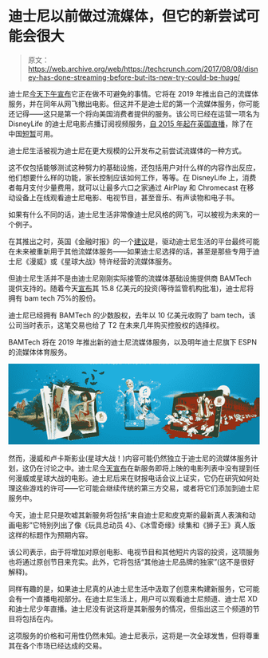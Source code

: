 # 迪士尼以前做过流媒体，但它的新尝试可能会很大 

> 原文：<https://web.archive.org/web/https://techcrunch.com/2017/08/08/disney-has-done-streaming-before-but-its-new-try-could-be-huge/>

迪士尼[今天下午宣布](https://web.archive.org/web/20230217015851/https://thewaltdisneycompany.com/walt-disney-company-acquire-majority-ownership-bamtech/)它正在做不可避免的事情。它将在 2019 年推出自己的流媒体服务，并在同年从网飞撤出电影。但这并不是迪士尼的第一个流媒体服务，你可能还记得——这只是第一个将向美国消费者提供的服务。该公司已经在运营一项名为 DisneyLife 的迪士尼电影点播订阅视频服务，[自 2015 年起在英国直播](https://web.archive.org/web/20230217015851/https://techcrunch.com/2015/11/23/disneylife-disneys-new-streaming-service-for-movies-tv-music-and-more-goes-live/)，除了在中国[短暂](https://web.archive.org/web/20230217015851/http://variety.com/2016/digital/asia/disneylife-taken-off-air-by-china-regulators-1201760719/)可用。

迪士尼生活被视为迪士尼在更大规模的公开发布之前尝试流媒体的一种方式。

这不仅包括能够测试这种努力的基础设施，还包括用户对什么样的内容作出反应，他们想要什么样的功能，家长控制应该如何工作，等等。在 DisneyLife 上，消费者每月支付少量费用，就可以让最多六口之家通过 AirPlay 和 Chromecast 在移动设备上在线观看迪士尼电影、电视节目，甚至音乐、有声读物和电子书。

如果有什么不同的话，迪士尼生活非常像迪士尼风格的网飞，可以被视为未来的一个例子。

在其推出之时，英国《金融时报》的一个[建议](https://web.archive.org/web/20230217015851/http://www.ft.com/intl/cms/s/0/df3e6064-776e-11e5-933d-efcdc3c11c89.html#axzz3pDNE4C6c)是，驱动迪士尼生活的平台最终可能在未来被重新用于其他流媒体服务——如果迪士尼选择的话，甚至是那些专用于迪士尼《漫威》或《星球大战》特许经营的流媒体服务。

但迪士尼生活并不是由迪士尼刚刚实际接管的流媒体基础设施提供商 BAMTech 提供支持的。随着今天[宣布](https://web.archive.org/web/20230217015851/http://www.nasdaq.com/press-release/the-walt-disney-company-to-acquire-majority-ownership-of-bamtech-20170808-01494)其 15.8 亿美元的投资(等待监管机构批准)，迪士尼将拥有 bam tech 75%的股份。

迪士尼已经拥有 BAMTech 的少数股权，去年以 10 亿美元收购了 bam tech，该公司当时表示，这笔交易也给了 T2 在未来几年购买控股权的选择权。

BAMTech 将在 2019 年推出新的迪士尼流媒体服务，以及明年迪士尼旗下 ESPN 的流媒体体育服务。

![](img/288a83a5623c36275ec464f6a453efc9.png)

然而，漫威和卢卡斯影业(星球大战！)内容可能仍然独立于迪士尼的流媒体服务计划，这仍在讨论之中。迪士尼[今天宣布](https://web.archive.org/web/20230217015851/https://thewaltdisneycompany.com/walt-disney-company-acquire-majority-ownership-bamtech/)在新服务即将上映的电影列表中没有提到任何漫威或星球大战的电影。迪士尼后来在财报电话会议上证实，它仍在研究如何处理这些游戏的许可——它可能会继续传统的第三方交易，或者将它们添加到迪士尼服务中。

今天，迪士尼只是吹嘘其新服务将包括“来自迪士尼和皮克斯的最新真人表演和动画电影”它特别列出了像《玩具总动员 4》、《冰雪奇缘》续集和《狮子王》真人版这样的标题作为预期内容。

该公司表示，由于将增加对原创电影、电视节目和其他短片内容的投资，这项服务也将通过原创节目来充实。此外，它将包括“其他迪士尼品牌的独家”(这不是很好解释)。

同样有趣的是，如果迪士尼真的从迪士尼生活中汲取了创意来构建新服务，它可能会有一个直播电视部分。在迪士尼生活上，用户可以观看迪士尼频道、迪士尼 XD 和迪士尼少年直播。迪士尼没有说这将是其新服务的情况，但指出这三个频道的节目将包括在内。

这项服务的价格和可用性仍然未知。迪士尼表示，这将是一次全球发售，但将尊重其在各个市场已经达成的交易。